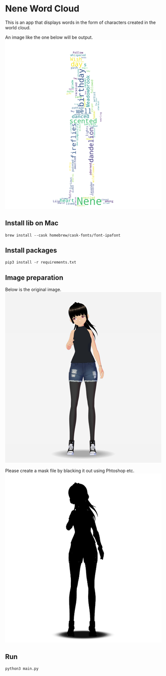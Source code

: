 # Nene Word Cloud

This is an app that displays words in the form of characters created in the world cloud.

An image like the one below will be output.
![nene.png](nene.png)

## Install lib on Mac

```commandline
brew install --cask homebrew/cask-fonts/font-ipafont
```

## Install packages

```commandline
pip3 install -r requirements.txt
```

## Image preparation

Below is the original image.
![nene_original.png](nene_original.png)

Please create a mask file by blacking it out using Phtoshop etc.
![nene_mask.png](nene_mask.png)

## Run

```commandline
python3 main.py
```
